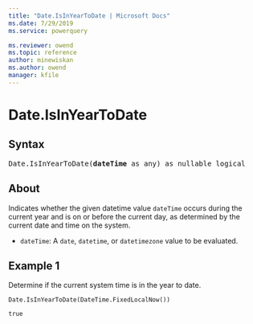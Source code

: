 ```yaml
---
title: "Date.IsInYearToDate | Microsoft Docs"
ms.date: 7/29/2019
ms.service: powerquery

ms.reviewer: owend
ms.topic: reference
author: minewiskan
ms.author: owend
manager: kfile
---
```

# Date.IsInYearToDate

## Syntax

<pre>
Date.IsInYearToDate(<b>dateTime</b> as any) as nullable logical  
</pre> 
  
## About  
Indicates whether the given datetime value `dateTime` occurs during the current year and is on or before the current day, as determined by the current date and time on the system. <ul> <li><code>dateTime</code>: A <code>date</code>, <code>datetime</code>, or <code>datetimezone</code> value to be evaluated.</li> </ul>

## Example 1
Determine if the current system time is in the year to date.

```powerquery-m
Date.IsInYearToDate(DateTime.FixedLocalNow())
```

`true`

